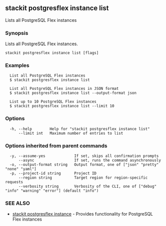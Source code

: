 ## stackit postgresflex instance list

Lists all PostgreSQL Flex instances

### Synopsis

Lists all PostgreSQL Flex instances.

```
stackit postgresflex instance list [flags]
```

### Examples

```
  List all PostgreSQL Flex instances
  $ stackit postgresflex instance list

  List all PostgreSQL Flex instances in JSON format
  $ stackit postgresflex instance list --output-format json

  List up to 10 PostgreSQL Flex instances
  $ stackit postgresflex instance list --limit 10
```

### Options

```
  -h, --help        Help for "stackit postgresflex instance list"
      --limit int   Maximum number of entries to list
```

### Options inherited from parent commands

```
  -y, --assume-yes             If set, skips all confirmation prompts
      --async                  If set, runs the command asynchronously
  -o, --output-format string   Output format, one of ["json" "pretty" "none" "yaml"]
  -p, --project-id string      Project ID
      --region string          Target region for region-specific requests
      --verbosity string       Verbosity of the CLI, one of ["debug" "info" "warning" "error"] (default "info")
```

### SEE ALSO

* [stackit postgresflex instance](./stackit_postgresflex_instance.md)	 - Provides functionality for PostgreSQL Flex instances

